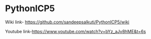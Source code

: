 # PythonICP5
Wiki link- https://github.com/sandeepsalkuti/PythonICP5/wiki

Youtube link-https://www.youtube.com/watch?v=bYz_aJv8hME&t=6s
